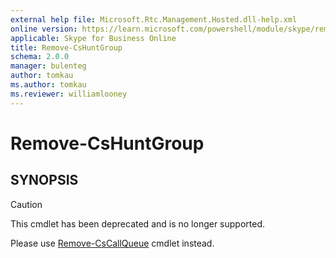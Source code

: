```yaml
---
external help file: Microsoft.Rtc.Management.Hosted.dll-help.xml
online version: https://learn.microsoft.com/powershell/module/skype/remove-cshuntgroup
applicable: Skype for Business Online
title: Remove-CsHuntGroup
schema: 2.0.0
manager: bulenteg
author: tomkau
ms.author: tomkau
ms.reviewer: williamlooney
---
```


# Remove-CsHuntGroup

## SYNOPSIS
> [!CAUTION]
> This cmdlet has been deprecated and is no longer supported.
> 
> Please use [Remove-CsCallQueue](Remove-CsCallQueue.md) cmdlet instead.
